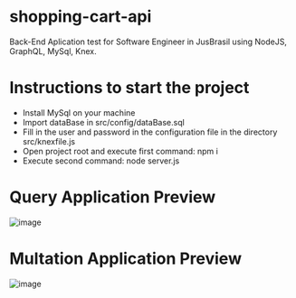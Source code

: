 # shopping-cart-api
Back-End Aplication test for Software Engineer in JusBrasil using NodeJS, GraphQL, MySql, Knex.

# Instructions to start the project
* Install MySql on your machine
* Import dataBase in src/config/dataBase.sql
* Fill in the user and password in the configuration file in the directory src/knexfile.js
* Open project root and execute first command: npm i 
* Execute second command: node server.js

# Query Application Preview
![image](https://user-images.githubusercontent.com/25927724/120257706-12565580-c267-11eb-9a97-99443eb12558.png)

# Multation Application Preview
![image](https://user-images.githubusercontent.com/25927724/120257896-7a0ca080-c267-11eb-8b4c-0988fbcc2398.png)

